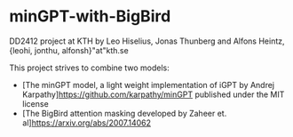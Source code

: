 # minGPT-with-BigBird
DD2412 project at KTH by Leo Hiselius, Jonas Thunberg and Alfons Heintz, {leohi, jonthu, alfonsh}"at"kth.se

This project strives to combine two models:
  - [The minGPT model, a light weight implementation of iGPT by Andrej Karpathy]https://github.com/karpathy/minGPT published under the MIT license
  - [The BigBird attention masking developed by Zaheer et. al]https://arxiv.org/abs/2007.14062

